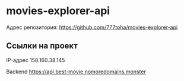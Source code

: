 # movies-explorer-api

Адрес репозитория: https://github.com/777toha/movies-explorer-api

## Ссылки на проект

IP-адрес 158.160.38.145

Backend https://api.best-movie.nomoredomains.monster
